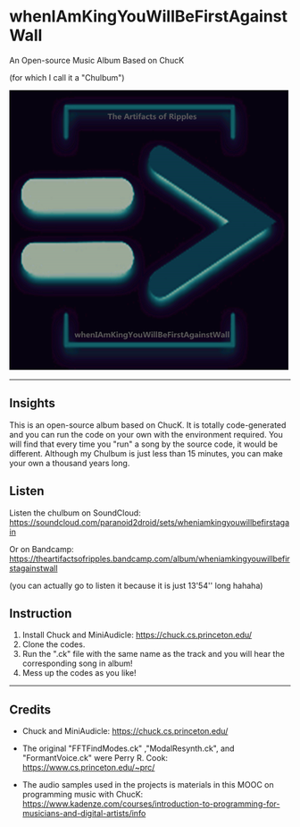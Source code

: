 # whenIAmKingYouWillBeFirstAgainstWall

An Open-source Music Album Based on ChucK

(for which I call it a "Chulbum")

![cover](wheniamkingyouwillbefirstagainstwall.png)

--------

## Insights

This is an open-source album based on ChucK.
It is totally code-generated and you can run the code on your own with the environment required.
You will find that every time you "run" a song by the source code, it would be different.
Although my Chulbum is just less than 15 minutes, you can make your own a thousand years long.

## Listen

Listen the chulbum on SoundCloud: https://soundcloud.com/paranoid2droid/sets/wheniamkingyouwillbefirstagain

Or on Bandcamp: https://theartifactsofripples.bandcamp.com/album/wheniamkingyouwillbefirstagainstwall

(you can actually go to listen it because it is just 13'54'' long hahaha)

## Instruction

1. Install Chuck and MiniAudicle: https://chuck.cs.princeton.edu/
2. Clone the codes.
3. Run the ".ck" file with the same name as the track and you will hear the corresponding song in album!
4. Mess up the codes as you like!

-------

## Credits

* Chuck and MiniAudicle: https://chuck.cs.princeton.edu/

* The original "FFTFindModes.ck" ,"ModalResynth.ck", and "FormantVoice.ck" were Perry R. Cook: https://www.cs.princeton.edu/~prc/

* The audio samples used in the projects is materials in this MOOC on programming music with ChucK: https://www.kadenze.com/courses/introduction-to-programming-for-musicians-and-digital-artists/info